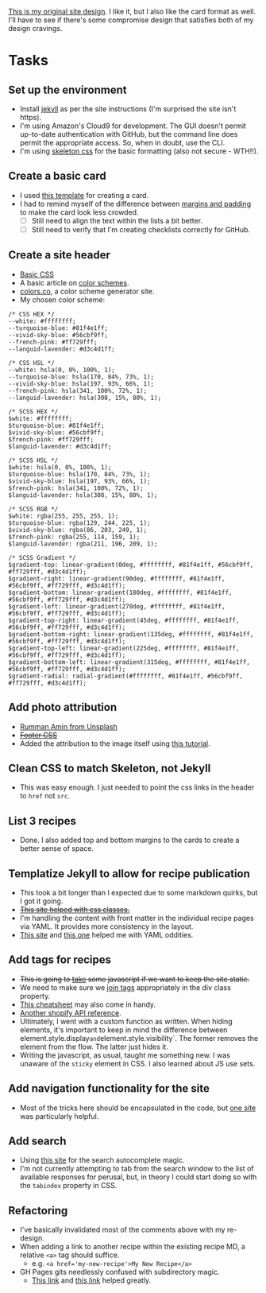 [This is my original site design](https://toddbittner.gitlab.io/).  I like it, but I also like the card format as well.
I'll have to see if there's some compromise design that satisfies both of my design cravings.

# Tasks
## Set up the environment
* Install [jekyll](http://jekyllrb.com/) as per the site instructions (I'm surprised the site isn't https).
* I'm using Amazon's Cloud9 for development.  The GUI doesn't permit up-to-date authentication with 
    GitHub, but the command line does permit the appropriate access.  So, when in doubt, use the CLI.
* I'm using [skeleton css](http://getskeleton.com/) for the basic formatting (also not secure - WTH!!).
## Create a basic card
* I used [this template](https://www.w3schools.com/howto/howto_css_profile_card.asp) for creating a card.
* I had to remind myself of the difference between [margins and padding](https://www.w3schools.com/css/css_padding.asp)
    to make the card look less crowded.
    - [ ] Still need to align the text within the lists a bit better.
    - [ ] Still need to verify that I'm creating checklists correctly for GitHub.
## Create a site header
* [Basic CSS](https://www.w3schools.com/howto/howto_css_style_header.asp)
* A basic article on [color schemes](https://www.wordstream.com/blog/ws/2019/10/03/website-color-scheme).
* [colors.co](https://coolors.co/), a color scheme generator site.
* My chosen color scheme:
```
/* CSS HEX */
--white: #ffffffff;
--turquoise-blue: #81f4e1ff;
--vivid-sky-blue: #56cbf9ff;
--french-pink: #ff729fff;
--languid-lavender: #d3c4d1ff;

/* CSS HSL */
--white: hsla(0, 0%, 100%, 1);
--turquoise-blue: hsla(170, 84%, 73%, 1);
--vivid-sky-blue: hsla(197, 93%, 66%, 1);
--french-pink: hsla(341, 100%, 72%, 1);
--languid-lavender: hsla(308, 15%, 80%, 1);

/* SCSS HEX */
$white: #ffffffff;
$turquoise-blue: #81f4e1ff;
$vivid-sky-blue: #56cbf9ff;
$french-pink: #ff729fff;
$languid-lavender: #d3c4d1ff;

/* SCSS HSL */
$white: hsla(0, 0%, 100%, 1);
$turquoise-blue: hsla(170, 84%, 73%, 1);
$vivid-sky-blue: hsla(197, 93%, 66%, 1);
$french-pink: hsla(341, 100%, 72%, 1);
$languid-lavender: hsla(308, 15%, 80%, 1);

/* SCSS RGB */
$white: rgba(255, 255, 255, 1);
$turquoise-blue: rgba(129, 244, 225, 1);
$vivid-sky-blue: rgba(86, 203, 249, 1);
$french-pink: rgba(255, 114, 159, 1);
$languid-lavender: rgba(211, 196, 209, 1);

/* SCSS Gradient */
$gradient-top: linear-gradient(0deg, #ffffffff, #81f4e1ff, #56cbf9ff, #ff729fff, #d3c4d1ff);
$gradient-right: linear-gradient(90deg, #ffffffff, #81f4e1ff, #56cbf9ff, #ff729fff, #d3c4d1ff);
$gradient-bottom: linear-gradient(180deg, #ffffffff, #81f4e1ff, #56cbf9ff, #ff729fff, #d3c4d1ff);
$gradient-left: linear-gradient(270deg, #ffffffff, #81f4e1ff, #56cbf9ff, #ff729fff, #d3c4d1ff);
$gradient-top-right: linear-gradient(45deg, #ffffffff, #81f4e1ff, #56cbf9ff, #ff729fff, #d3c4d1ff);
$gradient-bottom-right: linear-gradient(135deg, #ffffffff, #81f4e1ff, #56cbf9ff, #ff729fff, #d3c4d1ff);
$gradient-top-left: linear-gradient(225deg, #ffffffff, #81f4e1ff, #56cbf9ff, #ff729fff, #d3c4d1ff);
$gradient-bottom-left: linear-gradient(315deg, #ffffffff, #81f4e1ff, #56cbf9ff, #ff729fff, #d3c4d1ff);
$gradient-radial: radial-gradient(#ffffffff, #81f4e1ff, #56cbf9ff, #ff729fff, #d3c4d1ff);
```
## Add photo attribution
* [Rumman Amin from Unsplash](https://unsplash.com/photos/nKs-oXRGGEg)
* ~~[Footer CSS](https://www.w3schools.com/howto/howto_css_fixed_footer.asp)~~
* Added the attribution to the image itself using [this tutorial](https://www.w3schools.com/css/tryit.asp?filename=trycss_position_absolute).
 
## Clean CSS to match Skeleton, not Jekyll
* This was easy enough.  I just needed to point the css links in the header to `href` not `src`.

## List 3 recipes
* Done.  I also added top and bottom margins to the cards to create a better sense of space.
 
## Templatize Jekyll to allow for recipe publication
* This took a bit longer than I expected due to some markdown quirks, but I got it going.
* ~~[This site helped with css classes.](https://digitaldrummerj.me/styling-jekyll-markdown/)~~
* I'm handling the content with front matter in the individual recipe pages via YAML.
It provides more consistency in the layout.
* [This site](https://yaml-multiline.info/) and [this one](https://www.cloudbees.com/blog/yaml-tutorial-everything-you-need-get-started)
helped me with YAML oddities.

## Add tags for recipes
* ~~This is going to [take](https://www.w3schools.com/howto/howto_js_filter_elements.asp) some javascript if we want to keep the site static.~~
* We need to make sure we [join tags](https://shopify.github.io/liquid/filters/join/) appropriately in the div class property.
* [This cheatsheet](https://michaelcurrin.github.io/dev-cheatsheets/cheatsheets/jekyll/liquid/filters.html) may also come in handy.
* [Another shopify API reference](https://shopify.dev/api/liquid/).
* Ultimately, I went with a custom function as written.  When hiding elements, it's important to keep in mind the difference between
element.style.display` and `element.style.visibility`.  The former removes the element from the flow.  The latter just hides it.
* Writing the javascript, as usual, taught me something new.  I was unaware of the `sticky` element in CSS.  I also learned about JS use
sets.

## Add navigation functionality for the site
* Most of the tricks here should be encapsulated in the code, but [one site](https://shopify.github.io/liquid/) was particularly helpful.

## Add search
* Using [this site](https://www.algolia.com/blog/engineering/how-to-implement-autocomplete-with-javascript-on-your-website/) for the search autocomplete magic.
* I'm not currently attempting to tab from the search window to the list of available responses for perusal, but, in theory
I could start doing so with the `tabindex` property in CSS.

## Refactoring
* I've basically invalidated most of the comments above with my re-design.
* When adding a link to another recipe within the existing recipe MD, a relative `<a>` tag should suffice.
    * e.g. `<a href='my-new-recipe'>My New Recipe</a>`
* GH Pages gits needlessly confused with subdirectory magic.
    * [This link](https://stackoverflow.com/questions/24469617/how-do-i-specify-a-custom-url-path-for-a-jekyll-collection) and
    [this link](https://jekyllrb.com/docs/permalinks/) helped greatly.